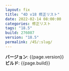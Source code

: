 ```yaml
---
layout: fix
title: "4D v18 修正リスト"
date: 2022-02-14 08:00:00
categories: 修正リスト
tags: "18.5"
build: 276087
version: "18.5" 
permalink: /45/:slug/
---
```


**バージョン**: {{page.version}}  
**ビルド**: {{page.build}} 

